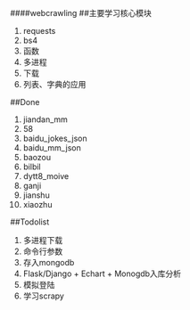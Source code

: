 ####webcrawling
##主要学习核心模块
1. requests
2. bs4
3. 函数
4. 多进程
5. 下载
6. 列表、字典的应用
 

##Done
1. jiandan_mm
2. 58
3. baidu_jokes_json
4. baidu_mm_json
5. baozou
6. bilbil
7. dytt8_moive
8. ganji
10. jianshu
11. xiaozhu 

##Todolist
1. 多进程下载
2. 命令行参数
3. 存入mongodb
4. Flask/Django + Echart + Monogdb入库分析
5. 模拟登陆
6. 学习scrapy


